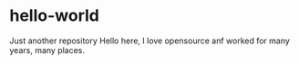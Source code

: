 # hello-world
Just another repository
Hello here, I love opensource anf worked for many years, many places.
